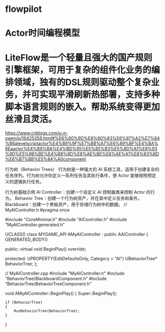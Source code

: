 # flowpilot

# Actor时间编程模型
# LiteFlow是一个轻量且强大的国产规则引擎框架，可用于复杂的组件化业务的编排领域，独有的DSL规则驱动整个复杂业务，并可实现平滑刷新热部署，支持多种脚本语言规则的嵌入。帮助系统变得更加丝滑且灵活。

https://www.cnblogs.com/u-n-owen/p/16425358.html#%E6%80%9D%E8%80%83%E6%97%A2%E7%84%B6alevelscriptactor%E4%B9%9F%E7%BB%A7%E6%89%BF%E4%BA%8Eaactor%E4%B8%BA%E4%BD%95%E5%85%B3%E5%8D%A1%E8%93%9D%E5%9B%BE%E4%B8%8D%E8%AE%BE%E8%AE%A1%E8%83%BD%E6%B7%BB%E5%8A%A0component

行为树（Behavior Trees）
行为树是一种强大的 AI 系统工具，适用于创建复杂的任务序列。行为树允许你定义一系列任务及其执行条件，使 Actor 能够按照预定义的逻辑执行任务。

行为树基础示例
AI Controller：创建一个自定义 AI 控制器类来控制 Actor 的行为。
Behavior Tree：创建一个行为树资产，并在其中定义任务和条件。
Blackboard：创建一个黑板资产，用于存储行为树中的数据。
// MyAIController.h
#pragma once

#include "CoreMinimal.h"
#include "AIController.h"
#include "MyAIController.generated.h"

UCLASS()
class MYGAME_API AMyAIController : public AAIController
{
    GENERATED_BODY()

public:
    virtual void BeginPlay() override;

protected:
    UPROPERTY(EditDefaultsOnly, Category = "AI")
    UBehaviorTree* BehaviorTree;
};

// MyAIController.cpp
#include "MyAIController.h"
#include "BehaviorTree/BlackboardComponent.h"
#include "BehaviorTree/BehaviorTreeComponent.h"

void AMyAIController::BeginPlay()
{
    Super::BeginPlay();

    if (BehaviorTree)
    {
        RunBehaviorTree(BehaviorTree);
    }
}